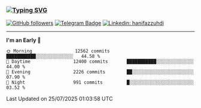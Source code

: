 ### [![Typing SVG](https://readme-typing-svg.herokuapp.com?font=lato&size=22&lines=Hi+There+👋)](https://git.io/typing-svg) 

[![GitHub followers](https://img.shields.io/github/followers/hanifazzuhdi?label=Follow&style=social)](https://github.com/hanifazzuhdi/?tab=follow) 
[![Telegram Badge](https://img.shields.io/badge/-hanif0198-blue?style=social&logo=telegram&link=https://www.t.me/hanif0198/)](https://www.t.me/hanif0198/) 
[![Linkedin: hanifazzuhdi](https://img.shields.io/badge/-hanifazzuhdi-blue?style=flat-square&logo=Linkedin&logoColor=white&link=https://www.linkedin.com/in/hanif-az-zuhdi-69688019b/)](https://www.linkedin.com/in/hanif-az-zuhdi-69688019b/) 

<hr/>

<!--START_SECTION:waka-->
**I'm an Early 🐤** 

```text
🌞 Morning                12562 commits       ███████████░░░░░░░░░░░░░░   44.58 % 
🌆 Daytime                12400 commits       ███████████░░░░░░░░░░░░░░   44.00 % 
🌃 Evening                2226 commits        ██░░░░░░░░░░░░░░░░░░░░░░░   07.90 % 
🌙 Night                  991 commits         █░░░░░░░░░░░░░░░░░░░░░░░░   03.52 % 
```



 Last Updated on 25/07/2025 01:03:58 UTC
<!--END_SECTION:waka-->

